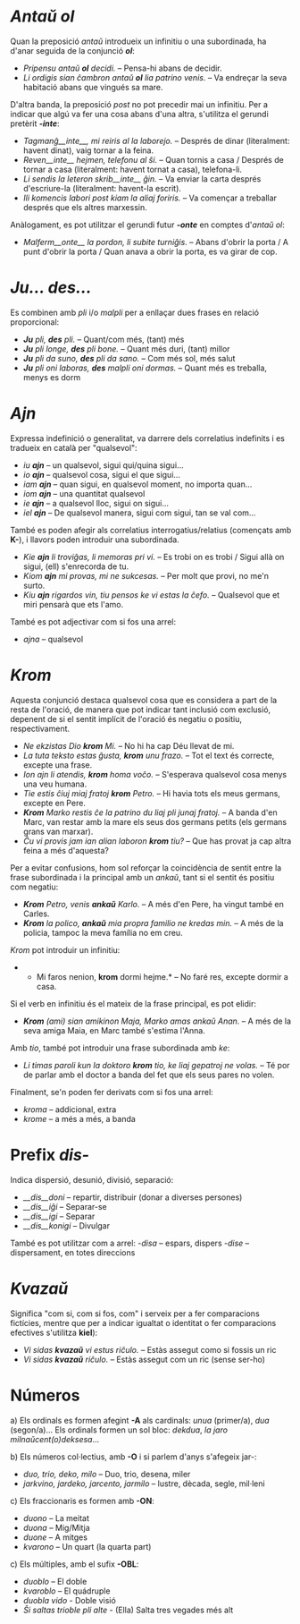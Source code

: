 # *Antaŭ ol*

Quan la preposició *antaŭ* introdueix un infinitiu o una subordinada, ha d'anar seguida de la conjunció *__ol__*:
- *Pripensu antaŭ __ol__ decidi.* – Pensa-hi abans de decidir.
- *Li ordigis sian ĉambron antaŭ __ol__ lia patrino venis.* – Va endreçar la seva habitació abans que vingués sa mare.

D'altra banda, la preposició *post* no pot precedir mai un infinitiu. Per a indicar que algú va fer una cosa abans d'una altra, s'utilitza el gerundi pretèrit *__-inte__*:

- *Tagmanĝ__inte__, mi reiris al la laborejo.* – Després de dinar (literalment: havent dinat), vaig tornar a la feina.
- *Reven__inte__ hejmen, telefonu al ŝi.* – Quan tornis a casa / Després de tornar a casa (literalment: havent tornat a casa), telefona-li.
- *Li sendis la leteron skrib__inte__ ĝin.* – Va enviar la carta després d'escriure-la (literalment: havent-la escrit).
- *Ili komencis labori post kiam la aliaj foriris.* – Va començar a treballar després que els altres marxessin.

Anàlogament, es pot utilitzar el gerundi futur *__-onte__* en comptes d'*antaŭ ol*:
- *Malferm__onte__ la pordon, li subite turniĝis.* – Abans d'obrir la porta / A punt d'obrir la porta / Quan anava a obrir la porta, es va girar de cop.

# *Ju… des…*

Es combinen amb *pli* i/o *malpli* per a enllaçar dues frases en relació proporcional:

- *__Ju__ pli, __des__ pli.* – Quant/com més, (tant) més
- *__Ju__ pli longe, __des__ pli bone.* – Quant més duri, (tant) millor
- *__Ju__ pli da suno, __des__ pli da sano.* – Com més sol, més salut
- *__Ju__ pli oni laboras, __des__ malpli oni dormas.* – Quant més es treballa, menys es dorm

# *Ajn*

Expressa indefinició o generalitat, va darrere dels correlatius indefinits i es tradueix en català per "qualsevol":

- *iu __ajn__* – un qualsevol, sigui qui/quina sigui...
- *io __ajn__* – qualsevol cosa, sigui el que sigui...
- *iam __ajn__* – quan sigui, en qualsevol moment, no importa quan...
- *iom __ajn__* – una quantitat qualsevol
- *ie __ajn__* – a qualsevol lloc, sigui on sigui...
- *iel __ajn__* – De qualsevol manera, sigui com sigui, tan se val com...

També es poden afegir als correlatius interrogatius/relatius (començats amb __K-__), i llavors poden introduir una subordinada.
- *Kie __ajn__ li troviĝas, li memoras pri vi.* – Es trobi on es trobi / Sigui allà on sigui, (ell) s'enrecorda de tu.
- *Kiom __ajn__ mi provas, mi ne sukcesas.* – Per molt que provi, no me'n surto.
- *Kiu __ajn__ rigardos vin, tiu pensos ke vi estas la ĉefo.* – Qualsevol que et miri pensarà que ets l'amo.

També es pot adjectivar com si fos una arrel:
- *ajna* – qualsevol

# *Krom*
Aquesta conjunció destaca qualsevol cosa que es considera a part de la resta de l'oració, de manera que pot indicar tant inclusió com exclusió, depenent de si el sentit implícit de l'oració és negatiu o positiu, respectivament. 

- *Ne ekzistas Dio __krom__ Mi.* – No hi ha cap Déu llevat de mi.
- *La tuta teksto estas ĝusta, __krom__ unu frazo.* – Tot el text és correcte, excepte una frase.
- *Ion ajn li atendis, __krom__ homa voĉo.* – S'esperava qualsevol cosa menys una veu humana.
- *Tie estis ĉiuj miaj fratoj __krom__ Petro.* – Hi havia tots els meus germans, excepte en Pere.
- *__Krom__ Marko restis ĉe la patrino du liaj pli junaj fratoj.* – A banda d'en Marc, van restar amb la mare els seus dos germans petits (els germans grans van marxar).
- *Ĉu vi provis jam ian alian laboron __krom__ tiu?* – Que has provat ja cap altra feina a més d'aquesta?

Per a evitar confusions, hom sol reforçar la coincidència de sentit entre la frase subordinada i la principal amb un *ankaŭ*, tant si el sentit és positiu com negatiu:

- *__Krom__ Petro, venis __ankaŭ__ Karlo.* – A més d'en Pere, ha vingut també en Carles.
- *__Krom__ la polico, __ankaŭ__ mia propra familio ne kredas min.* – A més de la policia, tampoc la meva família no em creu.

*Krom* pot introduir un infinitiu:

- * Mi faros nenion, __krom__ dormi hejme.* – No faré res, excepte dormir a casa.

Si el verb en infinitiu és el mateix de la frase principal, es pot elidir:

- *__Krom__ (ami) sian amikinon Maja, Marko amas ankaŭ Anan.* – A més de la seva amiga Maia, en Marc també s'estima l'Anna.

Amb *tio*, també pot introduir una frase subordinada amb *ke*:
- *Li timas paroli kun la doktoro __krom__ tio, ke liaj gepatroj ne volas.* – Té por de parlar amb el doctor a banda del fet que els seus pares no volen.

Finalment, se'n poden fer derivats com si fos una arrel:
- *kroma* – addicional, extra
- *krome* – a més a més, a banda

# Prefix *dis-*

Indica dispersió, desunió, divisió, separació:

- *__dis__doni* – repartir, distribuir (donar a diverses persones)
- *__dis__iĝi* – Separar-se
- *__dis__igi* – Separar
- *__dis__konigi* – Divulgar

També es pot utilitzar com a arrel:
-*disa* – espars, dispers
-*dise* – dispersament, en totes direccions

# *Kvazaŭ*

Significa "com si, com si fos, com" i serveix per a fer comparacions fictícies, mentre que per a indicar igualtat o identitat o fer comparacions efectives s'utilitza __kiel__):

- *Vi sidas __kvazaŭ__ vi estus riĉulo.* – Estàs assegut como si fossis un ric
- *Vi sidas __kvazaŭ__  riĉulo.* – Estàs assegut com un ric (sense ser-ho)

# Números

a) Els ordinals es formen afegint __-A__ als cardinals: *unua* (primer/a), *dua* (segon/a)...
Els ordinals formen un sol bloc: *dekdua*, *la jaro milnaŭcent(o)deksesa*...

b) Els números col·lectius, amb __-O__ i si parlem d'anys s'afegeix jar-:
- *duo, trio, deko, milo* – Duo, trio, desena, miler
- *jarkvino, jardeko, jarcento, jarmilo* – lustre, dècada, segle, mil·leni

c) Els fraccionaris es formen amb __-ON__:
- *duono* – La meitat
- *duona* – Mig/Mitja
- *duone* – A mitges
- *kvarono* – Un quart (la quarta part)


c) Els múltiples, amb el sufix __-OBL__:
- *duoblo* – El doble
- *kvaroblo* – El quádruple
- *duobla vido* - Doble visió
- *Ŝi saltas trioble pli alte* - (Ella) Salta tres vegades més alt
